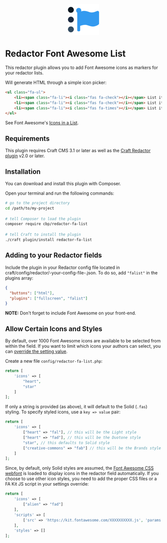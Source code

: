 <p align="center"><img src="./src/icon.svg" width="100" height="100" alt="Redactor Font Awesome List icon"></p>

# Redactor Font Awesome List

This redactor plugin allows you to add Font Awesome icons as markers for your redactor lists.

Will generate HTML through a simple icon picker:

```html
<ul class="fa-ul">
    <li><span class="fa-li"><i class="fas fa-check"></i></span> List item 1</li>
    <li><span class="fa-li"><i class="fas fa-check"></i></span> List item 2</li>
    <li><span class="fa-li"><i class="fas fa-times"></i></span> List item 3</li>
</ul>
```
See Font Awesome's [Icons in a List](https://fontawesome.com/how-to-use/on-the-web/styling/icons-in-a-list).
    
## Requirements
This plugin requires Craft CMS 3.1 or later as well as the [Craft Redactor plugin](https://github.com/craftcms/redactor) v2.0 or later.

## Installation
You can download and install this plugin with Composer.

Open your terminal and run the following commands:

```bash
# go to the project directory
cd /path/to/my-project

# tell Composer to load the plugin
composer require cbp/redactor-fa-list

# tell Craft to install the plugin
./craft plugin/install redactor-fa-list
```

## Adding to your Redactor fields
Include the plugin in your Redactor config file located in craft/config/redactor/-your-config-file-.json. To do so, add `"falist"` in the plugins array:

```json
{
  "buttons": ["html"],
  "plugins": ["fullscreen", "falist"]
}
```

**NOTE:** Don't forget to include Font Awesome on your front-end.

## Allow Certain Icons and Styles
By default, over 1000 Font Awesome icons are available to be selected from within the field. If you want to limit which icons your authors can select, you can [override the setting value](https://craftcms.com/docs/3.x/extend/plugin-settings.html#overriding-setting-values).

Create a new file `config/redactor-fa-list.php`:

```php
return [
    'icons' => [
        "heart",
        "star"
    ]
];
```
If only a string is provided (as above), it will default to the Solid (`.fas`) styling. To specify styled icons, use a `key => value` pair:

```php
return [
    'icons' => [
        ["heart" => "fal"], // this will be the Light style
        ["heart" => "fad"], // this will be the Duotone style
        "star", // this defaults to Solid style
        ["creative-commons" => "fab"] // this will be the Brands style
    ]
];
```

Since, by default, only Solid styles are assumed, the [Font Awesome CSS webfont](https://cdnjs.cloudflare.com/ajax/libs/font-awesome/5.15.1/css/all.min.css) is loaded to display icons in the redactor field automatically. If you choose to use other icon styles, you need to add the proper CSS files or a FA Kit JS script in your settings override:

```php
return [
    'icons' => [
        ["alien" => "fad"]
    ],
    'scripts' => [
        ['src' => 'https://kit.fontawesome.com/XXXXXXXXXX.js', 'params' => ['crossorigin' => 'anonymous']]
    ],
    'styles' => []
];
```